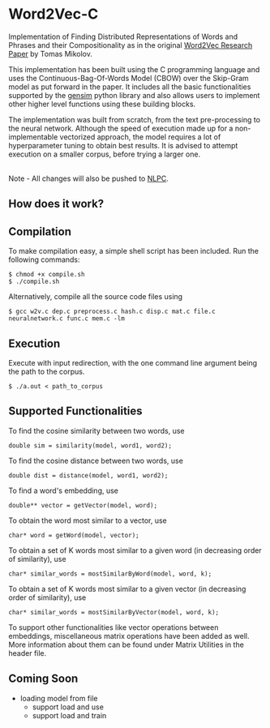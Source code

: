 # Word2Vec-C
Implementation of Finding Distributed Representations of Words and Phrases and their Compositionality as in the original [Word2Vec Research Paper](https://papers.nips.cc/paper/5021-distributed-representations-of-words-and-phrases-and-their-compositionality) by Tomas Mikolov.<br>

This implementation has been built using the C programming language and uses the Continuous-Bag-Of-Words Model (CBOW) over the Skip-Gram model as put forward in the paper. It includes all the basic functionalities supported by the [gensim](https://radimrehurek.com/gensim/models/word2vec.html) python library and also allows users to implement other higher level functions using these building blocks.<br>

The implementation was built from scratch, from the text pre-processing to the neural network. Although the speed of execution made up for a non-implementable vectorized approach, the model requires a lot of hyperparameter tuning to obtain best results. It is advised to attempt execution on a smaller corpus, before trying a larger one.<br><br>

Note - All changes will also be pushed to [NLPC](https://github.com/aditeyabaral/NLPC).

## How does it work?

## Compilation

To make compilation easy, a simple shell script has been included. Run the following commands:<br>
```
$ chmod +x compile.sh
$ ./compile.sh
```

Alternatively, compile all the source code files using <br>
```
$ gcc w2v.c dep.c preprocess.c hash.c disp.c mat.c file.c neuralnetwork.c func.c mem.c -lm
```

## Execution

Execute with input redirection, with the one command line argument being the path to the corpus.<br>
```
$ ./a.out < path_to_corpus 
```

## Supported Functionalities

To find the cosine similarity between two words, use
```
double sim = similarity(model, word1, word2);
```

To find the cosine distance between two words, use 
```
double dist = distance(model, word1, word2);
```

To find a word's embedding, use
```
double** vector = getVector(model, word);
```

To obtain the word most similar to a vector, use
```
char* word = getWord(model, vector);
```

To obtain a set of K words most similar to a given word (in decreasing order of similarity), use
```
char* similar_words = mostSimilarByWord(model, word, k);
```

To obtain a set of K words most similar to a given vector (in decreasing order of similarity), use
```
char* similar_words = mostSimilarByVector(model, word, k);
```

To support other functionalities like vector operations between embeddings, miscellaneous matrix operations have been added as well. More information about them can be found under Matrix Utilities in the header file.

## Coming Soon

* loading model from file
    * support load and use
    * support load and train
